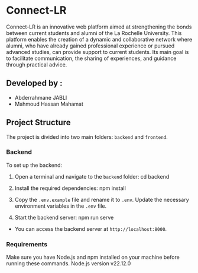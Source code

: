 # Connect-LR

Connect-LR is an innovative web platform aimed at strengthening the bonds between current students and alumni of the La Rochelle University. This platform enables the creation of a dynamic and collaborative network where alumni, who have already gained professional experience or pursued advanced studies, can provide support to current students. Its main goal is to facilitate communication, the sharing of experiences, and guidance through practical advice.

## Developed by :

- Abderrahmane JABLI
- Mahmoud Hassan Mahamat

## Project Structure

The project is divided into two main folders: `backend` and `frontend`.

### Backend

To set up the backend:

1. Open a terminal and navigate to the `backend` folder:
cd backend

2. Install the required dependencies:
npm install

3. Copy the `.env.example` file and rename it to `.env`. Update the necessary environment variables in the `.env` file.

4. Start the backend server:
npm run serve

- You can access the backend server at `http://localhost:8000`.
  

### Requirements 

Make sure you have Node.js and npm installed on your machine before running these commands.
Node.js version v22.12.0
